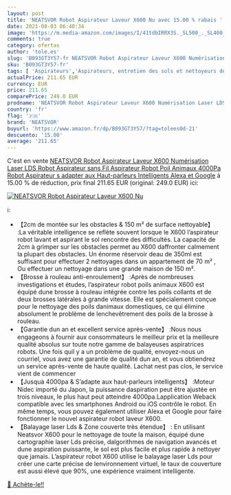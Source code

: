 ```yaml
---
layout: post
title: 'NEATSVOR Robot Aspirateur Laveur X600 Nu avec 15.00 % rabais '
date: 2021-08-03 06:40:34
image: 'https://m.media-amazon.com/images/I/41tdbIRRX3S._SL500_._SL400_.jpg'
comments: true
category: ofertas
author: 'tole.es'
slug: 'B093GT3Y57-fr NEATSVOR Robot Aspirateur Laveur X600 Numérisation Laser...'
sku: 'B093GT3Y57-fr'
tags: [ 'Aspirateurs','Aspirateurs, entretien des sols et nettoyeurs de vitres','Cuisine et Maison','Robots aspirateurs','neatsvor', ]
actualPrice: 211.65 EUR
currency: EUR
price: 211.65
comparePrice: 249.0 EUR
prodname: 'NEATSVOR Robot Aspirateur Laveur X600 Numérisation Laser LDS Robot Aspirateur sans Fil  Aspirateur Robot Poil Animaux 4000Pa Robot Aspirateur s adapter aux Haut-parleurs Intelligents Alexa et Google'
country: 'fr'
flag: '🇫🇷'
brand: 'NEATSVOR'
buyurl: 'https://www.amazon.fr/dp/B093GT3Y57/?tag=tolees0d-21'
descuento: '15.00'
average: '211.65'
---
```


C'est en vente [NEATSVOR Robot Aspirateur Laveur X600 Numérisation Laser LDS Robot Aspirateur sans Fil  Aspirateur Robot Poil Animaux 4000Pa Robot Aspirateur s adapter aux Haut-parleurs Intelligents Alexa et Google](https://www.amazon.fr/dp/B093GT3Y57/?tag=tolees0d-21)  à  15.00 % de réduction, prix final  211.65 EUR (original: 249.0 EUR) ici:

[![NEATSVOR Robot Aspirateur Laveur X600 Nu](https://m.media-amazon.com/images/I/41tdbIRRX3S._SL500_._SL400_.jpg)](https://www.amazon.fr/dp/B093GT3Y57/?tag=tolees0d-21)

ℹ️:

- 【2cm de montée sur les obstacles & 150 m² de surface nettoyable】 :La véritable intelligence se reflète souvent lorsque le X600 l’aspirateur robot lavant et aspirant le sol rencontre des difficultés. La capacité de 2cm à grimper sur les obstacles permet au X600 daffronter calmement la plupart des obstacles. Un énorme réservoir deau de 350ml est suffisant pour effectuer 2 nettoyages dans un appartement de 70 m² , Ou effectuer un nettoyage dans une grande maison de 150 m².
- 【Brosse à rouleau anti-enroulement】 :Après de nombreuses investigations et études, l’aspirateur robot poils animaux X600 est équipé dune brosse à rouleau intégrée contre les poils collants et de deux brosses latérales à grande vitesse. Elle est spécialement conçue pour le nettoyage des poils danimaux domestiques, ce qui élimine absolument le problème de lenchevêtrement des poils de la brosse à rouleau.
- 【Garantie dun an et excellent service après-vente】 :Nous nous engageons à fournir aux consommateurs le meilleur prix et la meilleure qualité absolus sur toute notre gamme de balayeuses aspiratrices robots. Une fois quil y a un problème de qualité, envoyez-nous un courriel, vous avez une garantie de qualité dun an, et vous obtiendrez un service après-vente de haute qualité. Lachat nest pas clos, le service vient de commencer
- 【Jusquà 4000pa & S’adapte aux haut-parleurs intelligents】 :Moteur Nidec importé du Japon, la puissance daspiration peut être ajustée en trois niveaux, le plus haut peut atteindre 4000pa.Lapplication Weback compatible avec les smartphones Android ou iOS contrôle le robot. En même temps, vous pouvez également utiliser Alexa et Google pour faire fonctionner le nouvel aspirateur robot laveur X600.
- 【Balayage laser Lds & Zone couverte très étendue】 : En utilisant Neatsvor X600 pour le nettoyage de toute la maison, équipé dune cartographie laser Lds précise, dalgorithmes de navigation avancés et dune aspiration puissante, le sol est plus facile et plus rapide à nettoyer que jamais. L’aspirateur robot X600 utilise le balayage laser Lds pour créer une carte précise de lenvironnement virtuel, le taux de couverture est aussi élevé que 90%, une expérience vraiment intelligente.

[🛒 Achète-le!!](https://www.amazon.fr/dp/B093GT3Y57/?tag=tolees0d-21)
